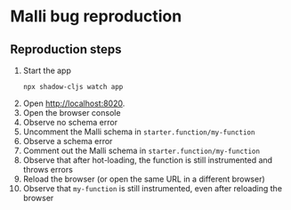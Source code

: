 # Malli bug reproduction

## Reproduction steps

1. Start the app
    ```console
    npx shadow-cljs watch app
    ```
2. Open [http://localhost:8020](http://localhost:8020).
3. Open the browser console
4. Observe no schema error
5. Uncomment the Malli schema in `starter.function/my-function`
6. Observe a schema error
7. Comment out the Malli schema in `starter.function/my-function`
8. Observe that after hot-loading, the function is still instrumented and throws errors
9. Reload the browser (or open the same URL in a different browser)
10. Observe that `my-function` is still instrumented, even after reloading the browser
